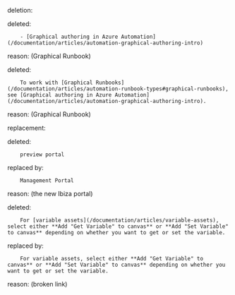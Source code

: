 deletion:

deleted:

		- [Graphical authoring in Azure Automation](/documentation/articles/automation-graphical-authoring-intro)

reason: (Graphical Runbook)

deleted:

		To work with [Graphical Runbooks](/documentation/articles/automation-runbook-types#graphical-runbooks), see [Graphical authoring in Azure Automation](/documentation/articles/automation-graphical-authoring-intro).

reason: (Graphical Runbook)

replacement:

deleted:

		preview portal

replaced by:

		Management Portal

reason: (the new Ibiza portal)

deleted:

		For [variable assets](/documentation/articles/variable-assets), select either **Add "Get Variable" to canvas** or **Add "Set Variable" to canvas** depending on whether you want to get or set the variable.

replaced by:

		For variable assets, select either **Add "Get Variable" to canvas** or **Add "Set Variable" to canvas** depending on whether you want to get or set the variable.

reason: (broken link)

